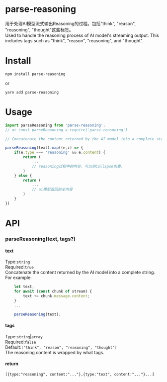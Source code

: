 # parse-reasoning
用于处理AI模型流式输出Reasoning的过程。包括"think", "reason", "reasoning", "thought"这些标签。  
Used to handle the reasoning process of AI model's streaming output. This includes tags such as "think", "reason", "reasoning", and "thought".

# Install
```
npm install parse-reasoning
```
or  
```
yarn add parse-reasoning
```

# Usage

```javascript
import parseReasoning from 'parse-reasoning';
// or const parseReasoning = require('parse-reasoning')

// Concatenate the content returned by the AI model into a complete string and pass it to parseReason.

parseReasoning(text).map((e,i) => {
    if(e.type === 'reasoning' && e.content) {
        return (
            ...
            // reasoning过程中的内容，可以用Collapse包裹。
        )
    } else {
        return (
            ...
            // ai模型返回的主内容
        )
    }
})

```

# API

### parseReasoning(text, tags?)

#### text

Type:```string```  
Required:```true```  
Concatenate the content returned by the AI model into a complete string.  
For example:   
```javascript
    let text;
    for await (const chunk of stream) {
        text += chunk.message.content;
    }
    ...

    parseReasoning(text);
```
#### tags
Type:```string```|```array```  
Required:```false```  
Default:```["think", "reason", "reasoning", "thought"]```  
The reasoning content is wrapped by what tags.

#### return

```
[{type:"reasoning", content:"..."},{type:"text", content:"..."}...]
```
